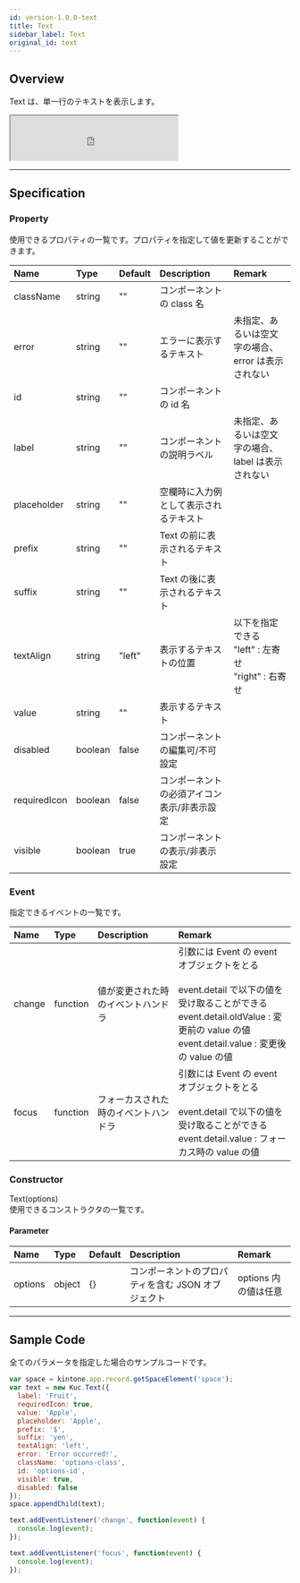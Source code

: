 ```yaml
---
id: version-1.0.0-text
title: Text
sidebar_label: Text
original_id: text
---
```


## Overview

Text は、単一行のテキストを表示します。

<iframe src="https://kuc-storybook.netlify.app/iframe.html?id=text--document" title="text image" height="80px"></iframe>

---

## Specification

### Property

使用できるプロパティの一覧です。プロパティを指定して値を更新することができます。

| Name | Type | Default | Description | Remark |
| :--- | :--- | :--- | :--- | :--- |
| className | string | "" | コンポーネントの class 名 ||
| error | string | "" | エラーに表示するテキスト | 未指定、あるいは空文字の場合、error は表示されない |
| id | string | "" | コンポーネントの id 名 ||
| label | string | "" | コンポーネントの説明ラベル | 未指定、あるいは空文字の場合、label は表示されない |
| placeholder | string | "" | 空欄時に入力例として表示されるテキスト ||
| prefix | string | "" | Text の前に表示されるテキスト ||
| suffix | string | "" | Text の後に表示されるテキスト ||
| textAlign | string | "left" | 表示するテキストの位置 | 以下を指定できる<br>"left" : 左寄せ<br>"right" : 右寄せ |
| value | string | "" | 表示するテキスト | |
| disabled | boolean | false | コンポーネントの編集可/不可設定 ||
| requiredIcon | boolean | false | コンポーネントの必須アイコン表示/非表示設定 ||
| visible | boolean | true | コンポーネントの表示/非表示設定 ||

### Event

指定できるイベントの一覧です。

| Name | Type | Description | Remark |
| :--- | :--- | :--- | :--- |
| change | function | 値が変更された時のイベントハンドラ | 引数には Event の event オブジェクトをとる<br><br>event.detail で以下の値を受け取ることができる<br>event.detail.oldValue : 変更前の value の値<br>event.detail.value : 変更後の value の値 |
| focus | function | フォーカスされた時のイベントハンドラ | 引数には Event の event オブジェクトをとる<br><br>event.detail で以下の値を受け取ることができる<br>event.detail.value : フォーカス時の value の値 |

### Constructor

Text(options)  
使用できるコンストラクタの一覧です。

#### Parameter
| Name | Type | Default | Description | Remark |
| :--- | :--- | :--- | :--- | :--- |
| options  | object | {} | コンポーネントのプロパティを含む JSON オブジェクト | options 内の値は任意 |

---
## Sample Code

全てのパラメータを指定した場合のサンプルコードです。

```javascript
var space = kintone.app.record.getSpaceElement('space');
var text = new Kuc.Text({
  label: 'Fruit',
  requiredIcon: true,
  value: 'Apple',
  placeholder: 'Apple',
  prefix: '$',
  suffix: 'yen',
  textAlign: 'left',
  error: 'Error occurred!',
  className: 'options-class',
  id: 'options-id',
  visible: true,
  disabled: false
});
space.appendChild(text);

text.addEventListener('change', function(event) {
  console.log(event);
});

text.addEventListener('focus', function(event) {
  console.log(event);
});
```
